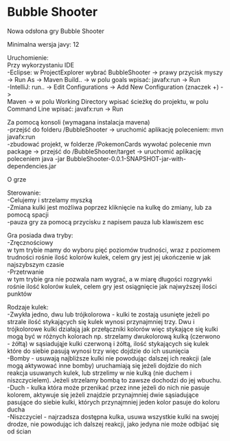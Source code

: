 # Bubble Shooter
Nowa odsłona gry Bubble Shooter  

Minimalna wersja javy: 12  

Uruchomienie:  
Przy wykorzystaniu IDE  
-Eclipse: w ProjectExplorer wybrać BubbleShooter -> prawy przycisk myszy -> Run As -> Maven Build.. -> w polu goals wpisać: javafx:run -> Run  
-IntelliJ: run.. -> Edit Configurations -> Add New Configuration (znaczek +) ->  
Maven -> w polu Working Directory wpisać ścieżkę do projektu, w polu Command Line wpisać: javafx:run -> Run  

Za pomocą konsoli (wymagana instalacja mavena)  
-przejść do folderu /BubbleShooter -> uruchomić aplikację poleceniem: mvn javafx:run  
-zbudować projekt, w folderze /PokemonCards wywołać polecenie mvn package -> przejść do /BubbleShooter/target -> uruchomić aplikację poleceniem java -jar BubbleShooter-0.0.1-SNAPSHOT-jar-with-dependencies.jar 

O grze  

Sterowanie:  
-Celujemy i strzelamy myszką  
-Zmiana kulki jest możliwa poprzez kliknięcie na kulkę do zmiany, lub za pomocą spacji  
-pauza gry za pomocą przycisku z napisem pauza lub klawiszem esc  

Gra posiada dwa tryby:  
-Zręcznościowy  
	w tym trybie mamy do wyboru pięć poziomów trudności, wraz z poziomem trudności rośnie ilość
	kolorów kulek, celem gry jest jej ukończenie w jak najszybszym czasie  
-Przetrwanie  
	w tym trybie gra nie pozwala nam wygrać, a w miarę długości rozgrywki rośnie ilość kolorów kulek,
	celem gry jest osiągnięcie jak najwyższej ilości punktów  

Rodzaje kulek:  
-Zwykła jedno, dwu lub trójkolorowa - kulki te zostają usunięte jeżeli po strzale
ilość stykających się kulek wynosi przynajmniej trzy. Dwu i trójkolorowe kulki działają jak przełączniki
kolorów więc stykające się kulki mogą być w różnych kolorach np. strzelamy dwukolorową kulką 
(czerwono - żółtą) w sąsiadująje kulki czerwoną i żółtą, ilość stykających się kulek które do siebie
pasują wynosi trzy więc dojdzie do ich usunięcia  
-Bomby - usuwają najbliższe kulki nie powodując dalszej ich reakcji (ale mogą aktywować inne bomby)
uruchamiają się jeżeli dojdzie do nich reakcja usuwanych kulek, lub strzelimy w nie kulką
(nie duchem i niszczycielem). Jeżeli strzelamy bombą to zawsze dochodzi do jej wbuchu.  
-Duch - kulka która może przenikać przez inne jeżeli do nich nie pasuje kolorem, aktywuje się
jeżeli znajdzie przynajmniej dwie sąsiadujące pasujące do siebie kulki, których przynajmniej
jeden kolor pasuje do koloru ducha  
-Niszczyciel - najrzadsza dostępna kulka, usuwa wszystkie kulki na swojej drodze, nie powodując 
ich dalszej reakcji, jako jedyna nie może odbijać się od ścian  
